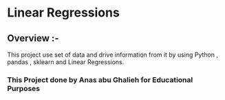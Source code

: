 # Linear Regressions
## Overview :-
This project use set of data and drive information from it by using Python , pandas , sklearn and Linear Regressions.

### This Project done by Anas abu Ghalieh for Educational Purposes 
